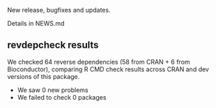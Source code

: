 New release, bugfixes and updates.

Details in NEWS.md

## revdepcheck results

We checked 64 reverse dependencies (58 from CRAN + 6 from Bioconductor), comparing R CMD check results across CRAN and dev versions of this package.

 * We saw 0 new problems
 * We failed to check 0 packages
